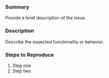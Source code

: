 ### Summary
Provide a brief description of the issue.

### Description
Describe the expected functionality or behavior.

### Steps to Reproduce
1. Step one
2. Step two
